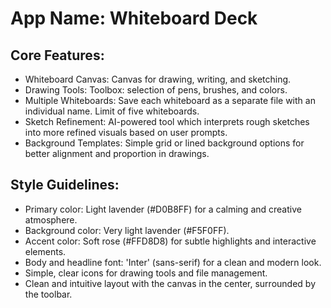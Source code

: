 # **App Name**: Whiteboard Deck

## Core Features:

- Whiteboard Canvas: Canvas for drawing, writing, and sketching.
- Drawing Tools: Toolbox: selection of pens, brushes, and colors.
- Multiple Whiteboards: Save each whiteboard as a separate file with an individual name. Limit of five whiteboards.
- Sketch Refinement: AI-powered tool which interprets rough sketches into more refined visuals based on user prompts.
- Background Templates: Simple grid or lined background options for better alignment and proportion in drawings.

## Style Guidelines:

- Primary color: Light lavender (#D0B8FF) for a calming and creative atmosphere.
- Background color: Very light lavender (#F5F0FF).
- Accent color: Soft rose (#FFD8D8) for subtle highlights and interactive elements.
- Body and headline font: 'Inter' (sans-serif) for a clean and modern look.
- Simple, clear icons for drawing tools and file management.
- Clean and intuitive layout with the canvas in the center, surrounded by the toolbar.